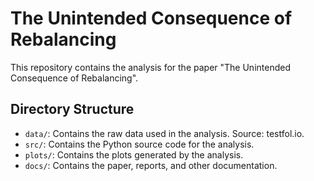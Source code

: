 # The Unintended Consequence of Rebalancing

This repository contains the analysis for the paper "The Unintended Consequence of Rebalancing".

## Directory Structure

- `data/`: Contains the raw data used in the analysis. Source: testfol.io.
- `src/`: Contains the Python source code for the analysis.
- `plots/`: Contains the plots generated by the analysis.
- `docs/`: Contains the paper, reports, and other documentation.